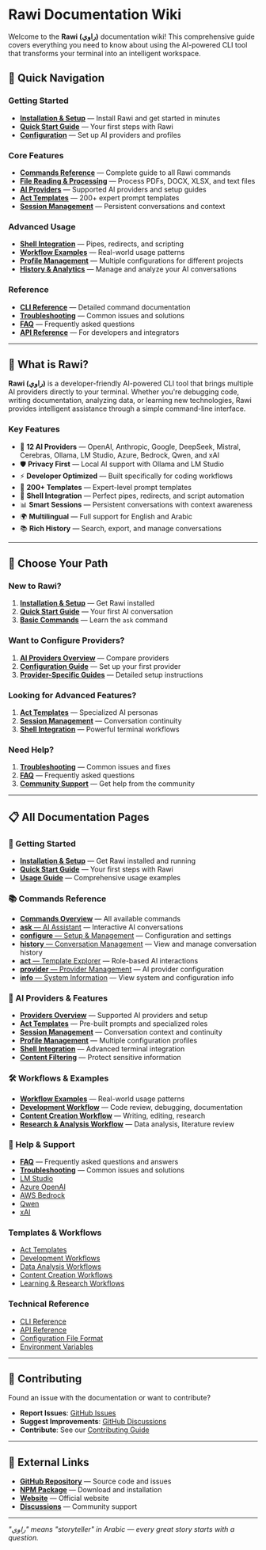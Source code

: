 # Rawi Documentation Wiki

Welcome to the **Rawi (راوي)** documentation wiki! This comprehensive guide covers everything you need to know about using the AI-powered CLI tool that transforms your terminal into an intelligent workspace.

## 🚀 Quick Navigation

### Getting Started

- [**Installation & Setup**](./installation.md) — Install Rawi and get started in minutes
- [**Quick Start Guide**](./quickstart.md) — Your first steps with Rawi
- [**Configuration**](./configuration.md) — Set up AI providers and profiles

### Core Features

- [**Commands Reference**](./commands/README.md) — Complete guide to all Rawi commands
- [**File Reading & Processing**](./file-reading.md) — Process PDFs, DOCX, XLSX, and text files
- [**AI Providers**](./providers/README.md) — Supported AI providers and setup guides
- [**Act Templates**](./templates/README.md) — 200+ expert prompt templates
- [**Session Management**](./sessions.md) — Persistent conversations and context

### Advanced Usage

- [**Shell Integration**](./shell-integration.md) — Pipes, redirects, and scripting
- [**Workflow Examples**](./workflows/README.md) — Real-world usage patterns
- [**Profile Management**](./profiles.md) — Multiple configurations for different projects
- [**History & Analytics**](./history.md) — Manage and analyze your AI conversations

### Reference

- [**CLI Reference**](./cli/README.md) — Detailed command documentation
- [**Troubleshooting**](./troubleshooting.md) — Common issues and solutions
- [**FAQ**](./faq.md) — Frequently asked questions
- [**API Reference**](./api/README.md) — For developers and integrators

---

## 📖 What is Rawi?

**Rawi (راوي)** is a developer-friendly AI-powered CLI tool that brings multiple AI providers directly to your terminal. Whether you're debugging code, writing documentation, analyzing data, or learning new technologies, Rawi provides intelligent assistance through a simple command-line interface.

### Key Features

- 🤖 **12 AI Providers** — OpenAI, Anthropic, Google, DeepSeek, Mistral, Cerebras, Ollama, LM Studio, Azure, Bedrock, Qwen, and xAI
- 🛡️ **Privacy First** — Local AI support with Ollama and LM Studio
- ⚡ **Developer Optimized** — Built specifically for coding workflows
- 🎯 **200+ Templates** — Expert-level prompt templates
- 🔄 **Shell Integration** — Perfect pipes, redirects, and script automation
- 📊 **Smart Sessions** — Persistent conversations with context awareness
- 🌍 **Multilingual** — Full support for English and Arabic
- 📚 **Rich History** — Search, export, and manage conversations

---

## 🎯 Choose Your Path

### New to Rawi?

1. [**Installation & Setup**](./installation.md) — Get Rawi installed
2. [**Quick Start Guide**](./quickstart.md) — Your first AI conversation
3. [**Basic Commands**](./commands/ask.md) — Learn the `ask` command

### Want to Configure Providers?

1. [**AI Providers Overview**](./providers/README.md) — Compare providers
2. [**Configuration Guide**](./configuration.md) — Set up your first provider
3. [**Provider-Specific Guides**](./providers/README.md) — Detailed setup instructions

### Looking for Advanced Features?

1. [**Act Templates**](./templates/README.md) — Specialized AI personas
2. [**Session Management**](./sessions.md) — Conversation continuity
3. [**Shell Integration**](./shell-integration.md) — Powerful terminal workflows

### Need Help?

1. [**Troubleshooting**](./troubleshooting.md) — Common issues and fixes
2. [**FAQ**](./faq.md) — Frequently asked questions
3. [**Community Support**](https://github.com/withrawi/rawi/discussions) — Get help from the community

---

## 📋 All Documentation Pages

### 🚀 Getting Started

- [**Installation & Setup**](installation.md) — Get Rawi installed and running
- [**Quick Start Guide**](quickstart.md) — Your first steps with Rawi
- [**Usage Guide**](usage.md) — Comprehensive usage examples

### 📚 Commands Reference

- [**Commands Overview**](commands/README.md) — All available commands
- [**ask** — AI Assistant](commands/ask.md) — Interactive AI conversations
- [**configure** — Setup & Management](commands/configure.md) — Configuration and settings
- [**history** — Conversation Management](commands/history.md) — View and manage conversation history
- [**act** — Template Explorer](commands/act.md) — Role-based AI interactions
- [**provider** — Provider Management](commands/provider.md) — AI provider configuration
- [**info** — System Information](commands/info.md) — View system and configuration info

### 🤖 AI Providers & Features

- [**Providers Overview**](providers/README.md) — Supported AI providers and setup
- [**Act Templates**](templates/README.md) — Pre-built prompts and specialized roles
- [**Session Management**](sessions.md) — Conversation context and continuity
- [**Profile Management**](profiles.md) — Multiple configuration profiles
- [**Shell Integration**](shell-integration.md) — Advanced terminal integration
- [**Content Filtering**](content-filtering.md) — Protect sensitive information

### 🛠️ Workflows & Examples

- [**Workflow Examples**](workflows/README.md) — Real-world usage patterns
- [**Development Workflow**](workflows/development.md) — Code review, debugging, documentation
- [**Content Creation Workflow**](workflows/content-creation.md) — Writing, editing, research
- [**Research & Analysis Workflow**](workflows/research.md) — Data analysis, literature review

### 🔧 Help & Support

- [**FAQ**](faq.md) — Frequently asked questions and answers
- [**Troubleshooting**](troubleshooting.md) — Common issues and solutions
- [LM Studio](./providers/lmstudio.md)
- [Azure OpenAI](./providers/azure.md)
- [AWS Bedrock](./providers/bedrock.md)
- [Qwen](./providers/qwen.md)
- [xAI](./providers/xai.md)

### Templates & Workflows

- [Act Templates](./templates/README.md)
- [Development Workflows](./workflows/development.md)
- [Data Analysis Workflows](./workflows/data-analysis.md)
- [Content Creation Workflows](./workflows/content-creation.md)
- [Learning & Research Workflows](./workflows/learning.md)

### Technical Reference

- [CLI Reference](./cli/README.md)
- [API Reference](./api/README.md)
- [Configuration File Format](./reference/config-format.md)
- [Environment Variables](./reference/environment.md)

---

## 🤝 Contributing

Found an issue with the documentation or want to contribute?

- **Report Issues**: [GitHub Issues](https://github.com/withrawi/rawi/issues)
- **Suggest Improvements**: [GitHub Discussions](https://github.com/withrawi/rawi/discussions)
- **Contribute**: See our [Contributing Guide](https://github.com/withrawi/rawi/blob/main/.github/CONTRIBUTING.md)

---

## 🔗 External Links

- [**GitHub Repository**](https://github.com/withrawi/rawi) — Source code and issues
- [**NPM Package**](https://www.npmjs.com/package/rawi) — Download and installation
- [**Website**](https://rawi.mkabumattar.com) — Official website
- [**Discussions**](https://github.com/withrawi/rawi/discussions) — Community support

---

_"راوي" means "storyteller" in Arabic — every great story starts with a question._
